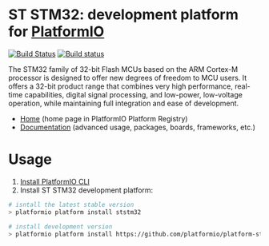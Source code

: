 # ST STM32: development platform for [PlatformIO](http://platformio.org)
[![Build Status](https://travis-ci.org/platformio/platform-ststm32.svg?branch=develop)](https://travis-ci.org/platformio/platform-ststm32)
[![Build status](https://ci.appveyor.com/api/projects/status/y5dayom6bltenoeh/branch/develop?svg=true)](https://ci.appveyor.com/project/ivankravets/platform-ststm32/branch/develop)

The STM32 family of 32-bit Flash MCUs based on the ARM Cortex-M processor is designed to offer new degrees of freedom to MCU users. It offers a 32-bit product range that combines very high performance, real-time capabilities, digital signal processing, and low-power, low-voltage operation, while maintaining full integration and ease of development.

* [Home](http://platformio.org/platforms/ststm32) (home page in PlatformIO Platform Registry)
* [Documentation](http://docs.platformio.org/en/latest/platforms/ststm32.html) (advanced usage, packages, boards, frameworks, etc.)

# Usage

1. [Install PlatformIO CLI](http://docs.platformio.org/en/latest/installation.html)
2. Install ST STM32 development platform:
```bash
# isntall the latest stable version
> platformio platform install ststm32

# install development version
> platformio platform install https://github.com/platformio/platform-ststm32/archive/develop.zip
```
